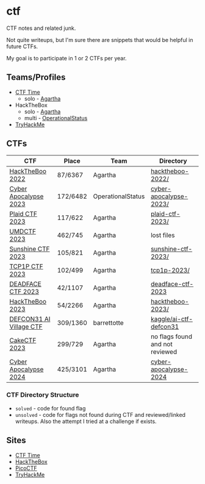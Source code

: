 # ctf

CTF notes and related junk.

Not quite writeups, but I'm sure there are snippets that would be helpful in future CTFs.

My goal is to participate in 1 or 2 CTFs per year.

## Teams/Profiles

- [CTF Time](https://ctftime.org/user/136801)
  - solo - [Agartha](https://ctftime.org/team/222222)
- HackTheBox
  - solo - [Agartha](https://ctf.hackthebox.com/team/overview/67701)
  - multi - [OperationalStatus](https://ctf.hackthebox.com/team/overview/50732)
- [TryHackMe](https://tryhackme.com/p/barrettotte)

## CTFs

| CTF                                                     | Place    | Team              | Directory |
| ------------------------------------------------------- | -------- | ----------------- | --------- |
| [HackTheBoo 2022](https://ctftime.org/event/1788)       | 87/6367  | Agartha           | [hacktheboo-2022/](hacktheboo-2022/) |
| [Cyber Apocalypse 2023](https://ctftime.org/event/1889) | 172/6482 | OperationalStatus | [cyber-apocalypse-2023/](cyber-apocalypse-2023/) |
| [Plaid CTF 2023](https://ctftime.org/event/1770)        | 117/622  | Agartha           | [plaid-ctf-2023/](plaid-ctf-2023/) |
| [UMDCTF 2023](https://ctftime.org/event/1949)           | 462/745  | Agartha           | lost files |
| [Sunshine CTF 2023](https://ctftime.org/event/2079)     | 105/821  | Agartha           | [sunshine-ctf-2023/](sunshine-ctf-2023/) |
| [TCP1P CTF 2023](https://ctftime.org/event/2001)        | 102/499  | Agartha           | [tcp1p-2023/](tcp1p-2023/) |
| [DEADFACE CTF 2023](https://ctftime.org/event/2031)     | 42/1107  | Agartha           | [deadface-ctf-2023](deadface-ctf-2023/) |
| [HackTheBoo 2023](https://ctftime.org/)                 | 54/2266  | Agartha           | [hacktheboo-2023/](hacktheboo-2023/) |
| [DEFCON31 AI Village CTF](https://www.kaggle.com/competitions/ai-village-capture-the-flag-defcon31) | 309/1360 | barrettotte | [kaggle/ai-ctf-defcon31](https://github.com/barrettotte/kaggle/tree/master/ai-ctf-defcon31) |
| [CakeCTF 2023](https://ctftime.org/event/1973)          | 299/729  | Agartha           | no flags found and not reviewed |
| [Cyber Apocalypse 2024](https://ctftime.org/event/2255) | 425/3101 | Agartha           | [cyber-apocalypse-2024](cyber-apocalypse-2024/) |

### CTF Directory Structure

- `solved` - code for found flag
- `unsolved` - code for flags not found during CTF and reviewed/linked writeups. Also the attempt I tried at a challenge if exists.

## Sites

- [CTF Time](https://ctftime.org/)
- [HackTheBox](https://app.hackthebox.com/home)
- [PicoCTF](https://picoctf.org/)
- [TryHackMe](https://tryhackme.com/)
